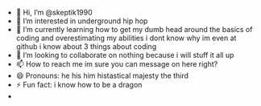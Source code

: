 - 👋 Hi, I’m @skeptik1990
- 👀 I’m interested in underground hip hop 
- 🌱 I’m currently learning how to get my dumb head around the basics of coding and overestimating my abilities i dont know why im even at github i know about 3 things about coding
- 💞️ I’m looking to collaborate on nothing because i will stuff it all up
- 📫 How to reach me im sure you can message on here right?
- 😄 Pronouns: he his him histastical majesty the third 
- ⚡ Fun fact: i know how to be a dragon
- 

<!---
skeptik1990/skeptik1990 is a ✨ special ✨ repository because its `README.md` (this file) appears on your GitHub profile.
You can click the Preview link to take a look at your changes.
--->
